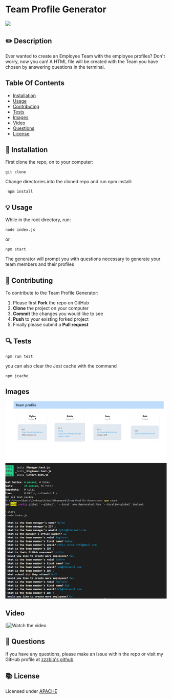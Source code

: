# Team Profile Generator
<img src = "https://img.shields.io/static/v1?label=JavaScript&message=Node.js&color=blueviolet?style=flat-square&logo=appveyor">


## ✏️ Description
 Ever wanted to create an Employee Team with the employee profiles? Don't worry, now you can! A HTML file will be created with the Team you have chosen by answering questions in the terminal. 


## Table Of Contents
- [Installation](#💾-installation)
- [Usage](#💡-usage)
- [Contributing](#👥-contributing)
- [Tests](#🔍-tests)
- [Images](#Image)
- [Video](#video)
- [Questions](#💭-questions)
- [License](#📚-license)

## 💾 Installation
First clone the repo, on to your computer:

```
git clone
```

Change directories into the cloned repo and run npm install:

```
 npm install
```

## 💡 Usage
While in the root directory, run:

```
node index.js
```
or 
```
npm start
```
The generator will prompt you with questions necessary to generate your team members and their profiles



## 👥 Contributing
To contribute to the Team Profile Generator:
 1. Please first **Fork** the repo on GitHub
 2. **Clone** the project on your computer
 3. **Commit** the changes you would like to see
 4. **Push** to your existing forked project
 5. Finally please submit a **Pull request**

## 🔍 Tests


```
npm run test
```
you can also clear the Jest cache with the command

```
npm jcache
```
## Images
![Example](/assets/img/example.png)
![Terminal](/assets/img/terminal.png)
## Video
 
 [![Watch the video](https://vimeo.com/720867828)

## 💭 Questions
If you have any questions, please make an issue within the repo or visit my GitHub profile at [zzzbia's github](https://github.com/zzzbia)


## 📚 License
Licensed under [ APACHE](https://opensource.org/licenses/Apache-2)
